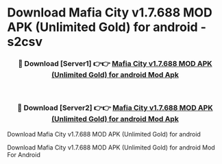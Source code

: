 # Download Mafia City v1.7.688 MOD APK (Unlimited Gold) for android - s2csv


<div align="center">
<h3>🔴 Download [Server1] 👉👉 <a href="https://apk-comot.site?title=Mafia_City_v1.7.688_MOD_APK_(Unlimited_Gold)_for_android">Mafia City v1.7.688 MOD APK (Unlimited Gold) for android Mod Apk</a></h3><br>
<h3>🔴 Download [Server2] 👉👉 <a href="https://apk-comot.site?title=Mafia_City_v1.7.688_MOD_APK_(Unlimited_Gold)_for_android">Mafia City v1.7.688 MOD APK (Unlimited Gold) for android Mod Apk</a></h3>
</div>



Download Mafia City v1.7.688 MOD APK (Unlimited Gold) for android 

Download Mafia City v1.7.688 MOD APK (Unlimited Gold) for android Mod For Android